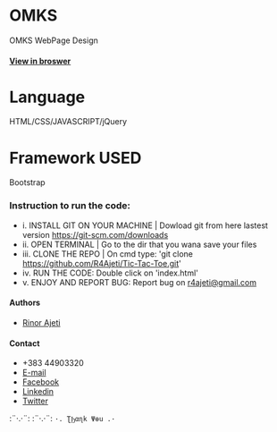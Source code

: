 # OMKS
OMKS WebPage Design

#### [View in broswer](https://OMKS.herokuapp.com/)


# Language

HTML/CSS/JAVASCRIPT/jQuery

# Framework USED
Bootstrap

### Instruction to run the code:
* i. INSTALL GIT  ON YOUR MACHINE | Dowload git from here lastest version https://git-scm.com/downloads
* ii. OPEN TERMINAL | Go to the dir that you wana save your files
* iii. CLONE THE REPO | On cmd type: 'git clone https://github.com/R4Ajeti/Tic-Tac-Toe.git'
* iv. RUN THE CODE: Double click on 'index.html'
* v. ENJOY AND REPORT BUG: Report bug on r4ajeti@gmail.com

#### Authors
* [Rinor Ajeti](https://github.com/R4Ajeti)

#### Contact
* +383 44903320
* [E-mail](mailto:r4ajeti@gmail.com)
* [Facebook](https://www.facebook.com/r4ajeti)
* [Linkedin](https://www.linkedin.com/in/rinor-ajeti-79b6a8162)
* [Twitter](https://twitter.com/r4ajeti)

:¨·.·¨:   :¨·.·¨:
`·. ƮϦαɳk Ψөu .·`
